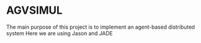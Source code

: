 # AGVSIMUL
The main purpose of this project is to implement an agent-based distributed system
Here we are using Jason and JADE
